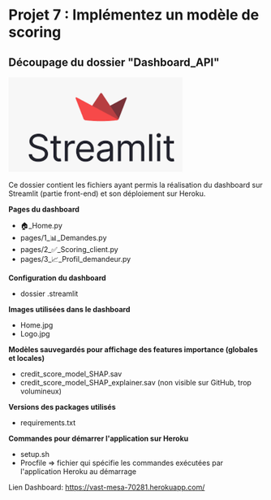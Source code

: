 # Projet 7 : Implémentez un modèle de scoring

## Découpage du dossier "Dashboard_API"

![Streamlit](streamlit_logo.PNG)

Ce dossier contient les fichiers ayant permis la réalisation du dashboard sur Streamlit (partie front-end) et son 
déploiement sur Heroku.

**Pages du dashboard**
- 🏠_Home.py
- pages/1_📊_Demandes.py
- pages/2_✅_Scoring_client.py
- pages/3_📈_Profil_demandeur.py

**Configuration du dashboard**
- dossier .streamlit

**Images utilisées dans le dashboard**
- Home.jpg
- Logo.jpg

**Modèles sauvegardés pour affichage des features importance (globales et locales)**
- credit_score_model_SHAP.sav
- credit_score_model_SHAP_explainer.sav (non visible sur GitHub, trop volumineux)

**Versions des packages utilisés**
- requirements.txt

**Commandes pour démarrer l'application sur Heroku**
- setup.sh
- Procfile => fichier qui spécifie les commandes exécutées par l'application Heroku au démarrage

Lien Dashboard: https://vast-mesa-70281.herokuapp.com/
